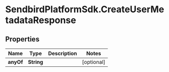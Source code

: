 # SendbirdPlatformSdk.CreateUserMetadataResponse

## Properties

Name | Type | Description | Notes
------------ | ------------- | ------------- | -------------
**anyOf** | **String** |  | [optional] 


